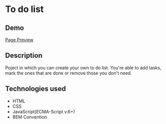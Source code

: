 # To do list
## Demo
[Page Preview](https://sleepycl0ud.github.io/toDoList/)
## Description
Poject in which you can create your own to do list. You're able to add tasks, mark the ones that are done or remove those you don't need.

## Technologies used
- HTML
- CSS
- JavaScript(ECMA-Script v.6+)
- BEM Convention